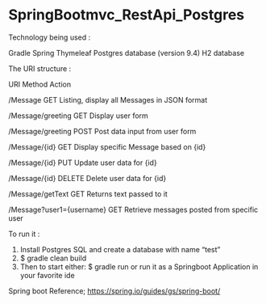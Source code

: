 # SpringBootmvc_RestApi_Postgres

Technology being used  :

Gradle
Spring 
Thymeleaf 
Postgres database (version 9.4)
H2 database



The URI structure :


URI				Method		Action

/Message			GET		Listing, display all Messages in JSON format

/Message/greeting		GET 		Display user form 

/Message/greeting		POST		Post data input from user form

/Message/{id}			GET		Display specific Message based on {id}

/Message/{id}			PUT		Update user data for {id}

/Message/{id}			DELETE		Delete user data for {id}

/Message/getText		GET		Returns text passed to it

/Message?user1={username}	GET		Retrieve messages posted from specific user




To run it :


1) Install Postgres SQL and create a database with name “test”
2) $ gradle clean build
3) Then to start either: 
 $ gradle run 
   or
 run it as a Springboot Application in your favorite ide
 





Spring boot Reference;
https://spring.io/guides/gs/spring-boot/
